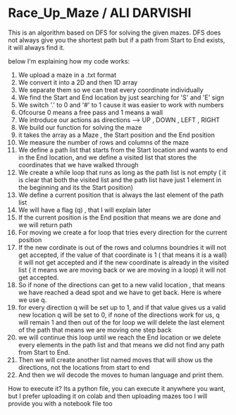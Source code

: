 # Race_Up_Maze / ALI DARVISHI

This is an algorithm based on DFS for solving the given mazes.
DFS does not always give you the shortest path but if a path from Start to End exists, it will always find it.

below I'm explaining how my code works:
1. We upload a maze in a .txt format
2. We convert it into a 2D and then 1D array
3. We separate them so we can treat every coordinate individually
4. We find the Start and End location by just searching for 'S' and 'E' sign
5. We switch '.' to 0 and '#' to 1 cause it was easier to work with numbers
6. Ofcourse 0 means a free pass and 1 means a wall
7. We introduce our actions as directions --> UP , DOWN , LEFT , RIGHT
8. We build our function for solving the maze
9. it takes the array as a Maze , the Start position and the End position
10. We measure the number of rows and columns of the maze
11. We define a path list that starts from the Start location and wants to end in the End location, and we define a visited list that stores the coordinates that we have walked through
12. We create a while loop that runs as long as the path list is not empty ( it is clear that both the visited list and the path list have just 1 element in the beginning and its the Start position)
13. We define a current position that is always the last element of the path list
14. We will have a flag (q) , that I will explain later
15. If the current position is the End position that means we are done and we will return path
16. For moving we create a for loop that tries every direction for the current position
17. If the new cordinate is out of the rows and columns boundries it will not get accepted, if the value of that coordinate is 1 ( that means it is a wall) it will not get accepted and if the new coordinate is already in the visited list ( it means we are moving back or we are moving in a loop) it will not get accepted.
18. So if none of the directions can get to a new valid location , that means we have reached a dead spot and we have to get back. Here is where we use q.
19. for every direction q will be set up to 1, and if that value gives us a valid new location q will be set to 0, if none of the directions work for us, q will remain 1 and then out of the for loop we will delete the last element of the path that means we are moving one step back
20. we will continue this loop until we reach the End location or we delete every elements in the path list and that means we did not find any path from Start to End.
21. Then we will create another list named moves that will show us the directions, not the locations from start to end
22. And then we wil decode the moves to human language and print them.

How to execute it?
Its a python file, you can execute it anywhere you want, but I prefer uploading it on colab and then uploading mazes too 
I will provide you with a notebook file too


